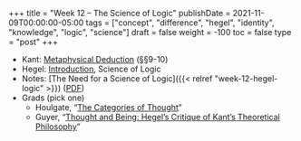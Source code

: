 +++
title = "Week 12 – The Science of Logic"
publishDate = 2021-11-09T00:00:00-05:00
tags = ["concept", "difference", "hegel", "identity", "knowledge", "logic", "science"]
draft = false
weight = -100
toc = false
type = "post"
+++

-   Kant: [Metaphysical Deduction](/materials/readings/kant-deduction-excerpt.pdf) (§§9-10)
-   Hegel: [Introduction](/materials/readings/hegel-logic-intro.pdf), Science of Logic
-   Notes: [The Need for a Science of Logic]({{< relref "week-12-hegel-logic" >}}) ([PDF](/materials/handouts/week-12-hegel-logic.pdf))
-   Grads (pick one)
    -   Houlgate, &ldquo;[The Categories of Thought](/materials/readings/houlgate-hegel-categories.pdf)&rdquo;
    -   Guyer, &ldquo;[Thought and Being: Hegel&rsquo;s Critique of Kant&rsquo;s Theoretical Philosophy](/materials/readings/guyer-hegel-crit.pdf)&rdquo;
